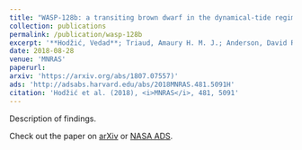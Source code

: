 ```yaml
---
title: "WASP-128b: a transiting brown dwarf in the dynamical-tide regime"
collection: publications
permalink: /publication/wasp-128b
excerpt: '**Hodžić, Vedad**; Triaud, Amaury H. M. J.; Anderson, David R.; Bouchy, François; Collier Cameron, Andrew; Delrez, Laetitia; Gillon, Michaël; Hellier, Coel; Jehin, Emmanuël; Lendl, Monika; Maxted, Pierre F. L.; Pepe, Francesco; Pollacco, Don; Queloz, Didier; Ségransan, Damien; Smalley, Barry; Udry, Stéphane; West, Richard'
date: 2018-08-28
venue: 'MNRAS'
paperurl:
arxiv: 'https://arxiv.org/abs/1807.07557)'
ads: 'http://adsabs.harvard.edu/abs/2018MNRAS.481.5091H'
citation: 'Hodžić et al. (2018), <i>MNRAS</i>, 481, 5091'
---
```

Description of findings.

Check out the paper on [arXiv](https://arxiv.org/abs/1807.07557) or [NASA ADS](http://adsabs.harvard.edu/abs/2018MNRAS.481.5091H).
